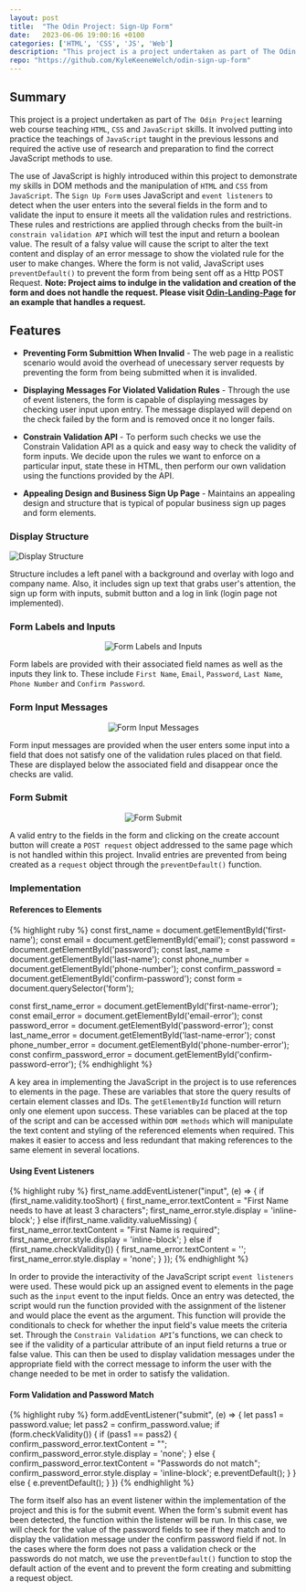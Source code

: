 ```yaml
---
layout: post
title:  "The Odin Project: Sign-Up Form"
date:   2023-06-06 19:00:16 +0100
categories: ['HTML', 'CSS', 'JS', 'Web']
description: "This project is a project undertaken as part of The Odin Project learning web course teaching HTML, CSS and JavaScript skills. Creates a sign up page with a form and validation handled through the JavaScript Validation API."
repo: "https://github.com/KyleKeeneWelch/odin-sign-up-form"
---
```


<style>
.center-container {
    display: flex;
    justify-content: center;
    align-items: center;
    margin-bottom: 10px;
}
</style>

## Summary
This project is a project undertaken as part of `The Odin Project` learning web course teaching `HTML`, `CSS` and `JavaScript` skills. It involved putting into practice the teachings of `JavaScript` taught in the previous lessons and required the active use of research and preparation to find the correct JavaScript methods to use.

The use of JavaScript is highly introduced within this project to demonstrate my skills in DOM methods and the manipulation of `HTML` and `CSS` from `JavaScript`. The `Sign Up Form` uses JavaScript and `event listeners` to detect when the user enters into the several fields in the form and to validate the input to ensure it meets all the validation rules and restrictions. These rules and restrictions are applied through checks from the built-in `constrain validation API` which will test the input and return a boolean value. The result of a falsy value will cause the script to alter the text content and display of an error message to show the violated rule for the user to make changes. Where the form is not valid, JavaScript uses `preventDefault()` to prevent the form from being sent off as a Http POST Request. **Note: Project aims to indulge in the validation and creation of the form and does not handle the request. Please visit [Odin-Landing-Page](https://kylekeenewelch.github.io/my-site/html/css/js/php/xampp/web/2023/05/17/odin-landing-page.html) for an example that handles a request.**

## Features

- **Preventing Form Submittion When Invalid** - The web page in a realistic scenario would avoid the overhead of unecessary server requests by preventing the form from being submitted when it is invalided. 

- **Displaying Messages For Violated Validation Rules** - Through the use of event listeners, the form is capable of displaying messages by checking user input upon entry. The message displayed will depend on the check failed by the form and is removed once it no longer fails. 

- **Constrain Validation API** - To perform such checks we use the Constrain Validation API as a quick and easy way to check the validity of form inputs. We decide upon the rules we want to enforce on a particular input, state these in HTML, then perform our own validation using the functions provided by the API.

- **Appealing Design and Business Sign Up Page** - Maintains an appealing design and structure that is typical of popular business sign up pages and form elements. 

### Display Structure
<img src="{{site.baseurl}}/assets/images/display_structure_sign_up_form.png" alt="Display Structure">

Structure includes a left panel with a background and overlay with logo and company name. Also, it includes sign up text that grabs user's attention, the sign up form with inputs, submit button and a log in link (login page not implemented).

### Form Labels and Inputs

<div class="center-container">
    <img src="{{site.baseurl}}/assets/images/form_labels_inputs_sign_up_form.png" alt="Form Labels and Inputs">
</div>

Form labels are provided with their associated field names as well as the inputs they link to. These include `First Name`, `Email`, `Password`, `Last Name`, `Phone Number` and `Confirm Password`.  

### Form Input Messages

<div class="center-container">
    <img src="{{site.baseurl}}/assets/images/form_input_messages_sign_up_form.png" alt="Form Input Messages">
</div>

Form input messages are provided when the user enters some input into a field that does not satisfy one of the validation rules placed on that field. These are displayed below the associated field and disappear once the checks are valid. 

### Form Submit

<div class="center-container">
    <img src="{{site.baseurl}}/assets/images/form_submit_sign_up_form.png" alt="Form Submit">
</div>

A valid entry to the fields in the form and clicking on the create account button will create a `POST request` object addressed to the same page which is not handled within this project. Invalid entries are prevented from being created as a `request` object through the `preventDefault()` function.

### Implementation

#### References to Elements

{% highlight ruby %}
const first_name = document.getElementById('first-name');
const email = document.getElementById('email');
const password = document.getElementById('password');
const last_name = document.getElementById('last-name');
const phone_number = document.getElementById('phone-number');
const confirm_password = document.getElementById('confirm-password');
const form = document.querySelector('form');

const first_name_error = document.getElementById('first-name-error');
const email_error = document.getElementById('email-error');
const password_error = document.getElementById('password-error');
const last_name_error = document.getElementById('last-name-error');
const phone_number_error = document.getElementById('phone-number-error');
const confirm_password_error = document.getElementById('confirm-password-error');
{% endhighlight %}

A key area in implementing the JavaScript in the project is to use references to elements in the page. These are variables that store the query results of certain element classes and IDs. The `getElementById` function will return only one element upon success. These variables can be placed at the top of the script and can be accessed within `DOM methods` which will manipulate the text content and styling of the referenced elements when required. This makes it easier to access and less redundant that making references to the same element in several locations.

#### Using Event Listeners

{% highlight ruby %}
first_name.addEventListener("input", (e) => {
    if (first_name.validity.tooShort) {
        first_name_error.textContent = "First Name needs to have at least 3 characters";
        first_name_error.style.display = 'inline-block';
    }
    else if(first_name.validity.valueMissing) {
        first_name_error.textContent = "First Name is required";
        first_name_error.style.display = 'inline-block';
    }
    else if (first_name.checkValidity()) {
        first_name_error.textContent = '';
        first_name_error.style.display = 'none';
    }
});
{% endhighlight %}

In order to provide the interactivity of the JavaScript script `event listeners` were used. These would pick up an assigned event to elements in the page such as the `input` event to the input fields. Once an entry was detected, the script would run the function provided with the assignment of the listener and would place the event as the argument. This function will provide the conditionals to check for whether the input field's value meets the criteria set. Through the `Constrain Validation API`'s functions, we can check to see if the validity of a particular attribute of an input field returns a true or false value. This can then be used to display validation messages under the appropriate field with the correct message to inform the user with the change needed to be met in order to satisfy the validation.

#### Form Validation and Password Match

{% highlight ruby %}
form.addEventListener("submit", (e) => {
    let pass1 = password.value;
    let pass2 = confirm_password.value;
    if (form.checkValidity()) {
        if (pass1 == pass2) {
            confirm_password_error.textContent = "";
            confirm_password_error.style.display = 'none';
        }
        else {
            confirm_password_error.textContent = "Passwords do not match";
            confirm_password_error.style.display = 'inline-block';
            e.preventDefault();
        }
    }
    else {
        e.preventDefault();
    }
})
{% endhighlight %}

The form itself also has an event listener within the implementation of the project and this is for the submit event. When the form's submit event has been detected, the function within the listener will be run. In this case, we will check for the value of the password fields to see if they match and to display the validation message under the confirm password field if not. In the cases where the form does not pass a validation check or the passwords do not match, we use the `preventDefault()` function to stop the default action of the event and to prevent the form creating and submitting a request object.